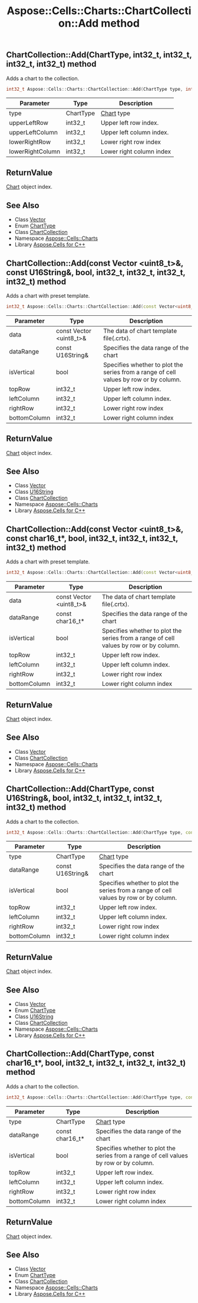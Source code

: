 ﻿---
title: Aspose::Cells::Charts::ChartCollection::Add method
linktitle: Add
second_title: Aspose.Cells for C++ API Reference
description: 'Aspose::Cells::Charts::ChartCollection::Add method. Adds a chart to the collection in C++.'
type: docs
weight: 700
url: /cpp/aspose.cells.charts/chartcollection/add/
---
## ChartCollection::Add(ChartType, int32_t, int32_t, int32_t, int32_t) method


Adds a chart to the collection.

```cpp
int32_t Aspose::Cells::Charts::ChartCollection::Add(ChartType type, int32_t upperLeftRow, int32_t upperLeftColumn, int32_t lowerRightRow, int32_t lowerRightColumn)
```


| Parameter | Type | Description |
| --- | --- | --- |
| type | ChartType | [Chart](../../chart/) type |
| upperLeftRow | int32_t | Upper left row index. |
| upperLeftColumn | int32_t | Upper left column index. |
| lowerRightRow | int32_t | Lower right row index |
| lowerRightColumn | int32_t | Lower right column index |

## ReturnValue

[Chart](../../chart/) object index.

## See Also

* Class [Vector](../../../aspose.cells/vector/)
* Enum [ChartType](../../charttype/)
* Class [ChartCollection](../)
* Namespace [Aspose::Cells::Charts](../../)
* Library [Aspose.Cells for C++](../../../)
## ChartCollection::Add(const Vector \<uint8_t\>\&, const U16String\&, bool, int32_t, int32_t, int32_t, int32_t) method


Adds a chart with preset template.

```cpp
int32_t Aspose::Cells::Charts::ChartCollection::Add(const Vector<uint8_t> &data, const U16String &dataRange, bool isVertical, int32_t topRow, int32_t leftColumn, int32_t rightRow, int32_t bottomColumn)
```


| Parameter | Type | Description |
| --- | --- | --- |
| data | const Vector \<uint8_t\>\& | The data of chart template file(.crtx). |
| dataRange | const U16String\& | Specifies the data range of the chart |
| isVertical | bool | Specifies whether to plot the series from a range of cell values by row or by column. |
| topRow | int32_t | Upper left row index. |
| leftColumn | int32_t | Upper left column index. |
| rightRow | int32_t | Lower right row index |
| bottomColumn | int32_t | Lower right column index |

## ReturnValue

[Chart](../../chart/) object index.

## See Also

* Class [Vector](../../../aspose.cells/vector/)
* Class [U16String](../../../aspose.cells/u16string/)
* Class [ChartCollection](../)
* Namespace [Aspose::Cells::Charts](../../)
* Library [Aspose.Cells for C++](../../../)
## ChartCollection::Add(const Vector \<uint8_t\>\&, const char16_t*, bool, int32_t, int32_t, int32_t, int32_t) method


Adds a chart with preset template.

```cpp
int32_t Aspose::Cells::Charts::ChartCollection::Add(const Vector<uint8_t> &data, const char16_t *dataRange, bool isVertical, int32_t topRow, int32_t leftColumn, int32_t rightRow, int32_t bottomColumn)
```


| Parameter | Type | Description |
| --- | --- | --- |
| data | const Vector \<uint8_t\>\& | The data of chart template file(.crtx). |
| dataRange | const char16_t* | Specifies the data range of the chart |
| isVertical | bool | Specifies whether to plot the series from a range of cell values by row or by column. |
| topRow | int32_t | Upper left row index. |
| leftColumn | int32_t | Upper left column index. |
| rightRow | int32_t | Lower right row index |
| bottomColumn | int32_t | Lower right column index |

## ReturnValue

[Chart](../../chart/) object index.

## See Also

* Class [Vector](../../../aspose.cells/vector/)
* Class [ChartCollection](../)
* Namespace [Aspose::Cells::Charts](../../)
* Library [Aspose.Cells for C++](../../../)
## ChartCollection::Add(ChartType, const U16String\&, bool, int32_t, int32_t, int32_t, int32_t) method


Adds a chart to the collection.

```cpp
int32_t Aspose::Cells::Charts::ChartCollection::Add(ChartType type, const U16String &dataRange, bool isVertical, int32_t topRow, int32_t leftColumn, int32_t rightRow, int32_t bottomColumn)
```


| Parameter | Type | Description |
| --- | --- | --- |
| type | ChartType | [Chart](../../chart/) type |
| dataRange | const U16String\& | Specifies the data range of the chart |
| isVertical | bool | Specifies whether to plot the series from a range of cell values by row or by column. |
| topRow | int32_t | Upper left row index. |
| leftColumn | int32_t | Upper left column index. |
| rightRow | int32_t | Lower right row index |
| bottomColumn | int32_t | Lower right column index |

## ReturnValue

[Chart](../../chart/) object index.

## See Also

* Class [Vector](../../../aspose.cells/vector/)
* Enum [ChartType](../../charttype/)
* Class [U16String](../../../aspose.cells/u16string/)
* Class [ChartCollection](../)
* Namespace [Aspose::Cells::Charts](../../)
* Library [Aspose.Cells for C++](../../../)
## ChartCollection::Add(ChartType, const char16_t*, bool, int32_t, int32_t, int32_t, int32_t) method


Adds a chart to the collection.

```cpp
int32_t Aspose::Cells::Charts::ChartCollection::Add(ChartType type, const char16_t *dataRange, bool isVertical, int32_t topRow, int32_t leftColumn, int32_t rightRow, int32_t bottomColumn)
```


| Parameter | Type | Description |
| --- | --- | --- |
| type | ChartType | [Chart](../../chart/) type |
| dataRange | const char16_t* | Specifies the data range of the chart |
| isVertical | bool | Specifies whether to plot the series from a range of cell values by row or by column. |
| topRow | int32_t | Upper left row index. |
| leftColumn | int32_t | Upper left column index. |
| rightRow | int32_t | Lower right row index |
| bottomColumn | int32_t | Lower right column index |

## ReturnValue

[Chart](../../chart/) object index.

## See Also

* Class [Vector](../../../aspose.cells/vector/)
* Enum [ChartType](../../charttype/)
* Class [ChartCollection](../)
* Namespace [Aspose::Cells::Charts](../../)
* Library [Aspose.Cells for C++](../../../)
